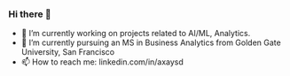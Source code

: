### Hi there 👋
- 🔭 I’m currently working on projects related to AI/ML, Analytics.
- 🌱 I’m currently pursuing an MS in Business Analytics from Golden Gate University, San Francisco
- 📫 How to reach me: linkedin.com/in/axaysd


<!--
**axaysd/axaysd** is a ✨ _special_ ✨ repository because its `README.md` (this file) appears on your GitHub profile.

Here are some ideas to get you started:

- 🤔 I’m looking for help with ...
- 💬 Ask me about ...
- 😄 Pronouns: ...
- ⚡ Fun fact: ...
-->
